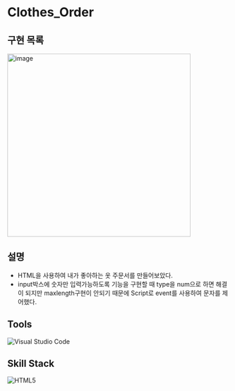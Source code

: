 # Clothes_Order
 
 ## 구현 목록
<img width="415" alt="image" src="https://user-images.githubusercontent.com/102028778/160270230-8c8f5528-3078-4691-9ce6-0103037ae548.png">


## 설명
* HTML을 사용하여 내가 좋아하는 옷 주문서를 만들어보았다.
* input박스에 숫자만 입력가능하도록 기능을 구현할 때 type을 num으로 하면 해결이 되지만 maxlength구현이 안되기 때문에 Script로 event를 사용하여 문자를 제어했다.

## Tools
![Visual Studio Code](https://img.shields.io/badge/Visual%20Studio%20Code-007396.svg?&style=for-the-badge&logo=Visual%20Studio%20Code&logocolor=white)
## Skill Stack
![HTML5](https://img.shields.io/badge/HTML5-007396.svg?&style=for-the-badge&logo=HTML5&logocolor=white)


